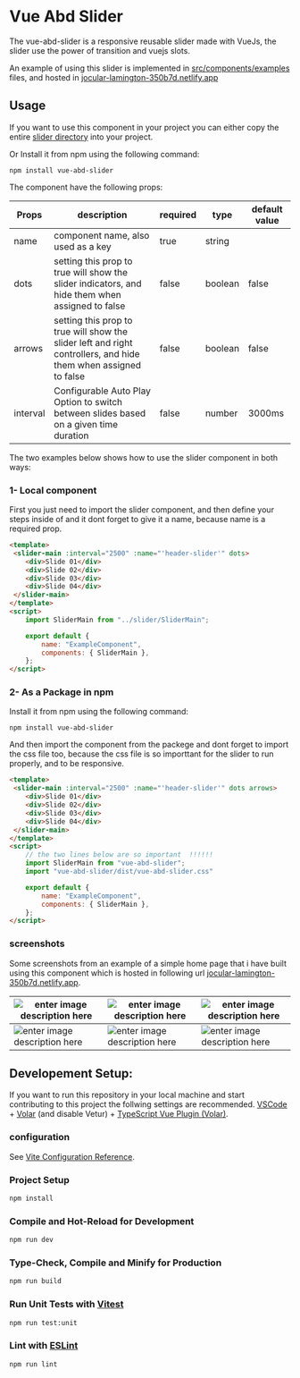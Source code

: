 # Vue Abd Slider
The vue-abd-slider is a responsive reusable slider made with VueJs, the slider use
the power of transition and  vuejs slots. 

An example of using this slider is implemented in
[src/components/examples](https://github.com/abderrahmaneMustapha/slider/tree/main/src/components/example/home)
files, and hosted in
[jocular-lamington-350b7d.netlify.app](https://jocular-lamington-350b7d.netlify.app)

## Usage

If you want to use this component in your project you can either copy the
entire [slider
directory](https://github.com/abderrahmaneMustapha/slider/tree/main/src/components/slider)
into your project.

Or Install it from npm using the following command:

```shell
npm install vue-abd-slider
```

The component have the following props:

|Props  | description | required | type  | default value |
|--|--|--|--|--|
| name | component name, also used as a key | true | string |  |
| dots | setting this prop to true will show the slider indicators, and hide them when assigned to false | false | boolean | false |
| arrows | setting this prop to true will show the slider left and right controllers, and hide them when assigned to false | false | boolean |  false |
| interval | Configurable Auto Play Option to switch between slides based on a given time duration | false | number |  3000ms |

The two examples below shows how to use the slider component in both ways:
### 1- Local component
First you just need to import the slider component, and then define your steps
inside of and it dont forget to give it a name, because name is a required prop.

```html
<template>
 <slider-main :interval="2500" :name="'header-slider'" dots>
    <div>Slide 01</div>
    <div>Slide 02</div>
    <div>Slide 03</div>
    <div>Slide 04</div>
 </slider-main>
</template>
<script>
    import SliderMain from "../slider/SliderMain";

    export default {
        name: "ExampleComponent",
        components: { SliderMain },
    };
</script>
```
### 2- As a Package in npm

Install it from npm using the following command:

```shell
npm install vue-abd-slider
```

And then import the component from the packege and dont forget to import the
css file too, because the css file is so importtant for the slider to run
properly, and to be responsive.

```html
<template>
 <slider-main :interval="2500" :name="'header-slider'" dots arrows>
    <div>Slide 01</div>
    <div>Slide 02</div>
    <div>Slide 03</div>
    <div>Slide 04</div>
 </slider-main>
</template>
<script>
    // the two lines below are so important  !!!!!!
    import SliderMain from "vue-abd-slider";
    import "vue-abd-slider/dist/vue-abd-slider.css"

    export default {
        name: "ExampleComponent",
        components: { SliderMain },
    };
</script>
```

### screenshots
Some screenshots from an example of a simple home page that i have built using
this component which is hosted in following url [jocular-lamington-350b7d.netlify.app](https://jocular-lamington-350b7d.netlify.app).



|  ![enter image description here](https://res.cloudinary.com/dbifps2yq/image/upload/v1674777048/Vite_App_-_Google_Chrome_1_26_2023_5_34_19_PM_swz6mx.png)| ![enter image description here](https://res.cloudinary.com/dbifps2yq/image/upload/v1674777048/Vite_App_-_Google_Chrome_1_26_2023_5_34_34_PM_d1n4s4.png) | ![enter image description here](https://res.cloudinary.com/dbifps2yq/image/upload/v1674777048/Vite_App_-_Google_Chrome_1_26_2023_5_34_37_PM_iniip3.png)|
|--|--|--|
|![enter image description here](https://res.cloudinary.com/dbifps2yq/image/upload/v1674777048/Vite_App_-_Google_Chrome_1_26_2023_5_39_13_PM_gpkkcp.png)|![enter image description here](https://res.cloudinary.com/dbifps2yq/image/upload/v1674777048/Vite_App_-_Google_Chrome_1_26_2023_5_39_06_PM_tiogz9.png)|![enter image description here](https://res.cloudinary.com/dbifps2yq/image/upload/v1674777048/Vite_App_-_Google_Chrome_1_26_2023_5_34_27_PM_hbo8fd.png)|

## Developement Setup:

If you want to run this repository in your local machine and start
contributing to this project the follwing settings are recommended.
[VSCode](https://code.visualstudio.com/) + [Volar](https://marketplace.visualstudio.com/items?itemName=Vue.volar) (and disable Vetur) + [TypeScript Vue Plugin (Volar)](https://marketplace.visualstudio.com/items?itemName=Vue.vscode-typescript-vue-plugin).

### configuration

See [Vite Configuration Reference](https://vitejs.dev/config/).

### Project Setup

```sh
npm install
```

### Compile and Hot-Reload for Development

```sh
npm run dev
```

### Type-Check, Compile and Minify for Production

```sh
npm run build
```

### Run Unit Tests with [Vitest](https://vitest.dev/)

```sh
npm run test:unit
```
### Lint with [ESLint](https://eslint.org/)

```sh
npm run lint
```